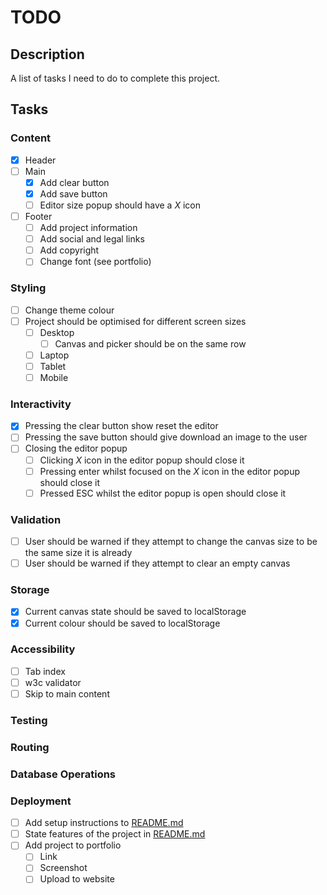 # TODO

## Description

A list of tasks I need to do to complete this project.

## Tasks

### Content

- [x] Header
- [ ] Main
    - [x] Add clear button
    - [x] Add save button
    - [ ] Editor size popup should have a _X_ icon
- [ ] Footer
    - [ ] Add project information
    - [ ] Add social and legal links
    - [ ] Add copyright
    - [ ] Change font (see portfolio)

### Styling

- [ ] Change theme colour
- [ ] Project should be optimised for different screen sizes
    - [ ] Desktop
        - [ ] Canvas and picker should be on the same row
    - [ ] Laptop
    - [ ] Tablet
    - [ ] Mobile

### Interactivity

- [x] Pressing the clear button show reset the editor
- [ ] Pressing the save button should give download an image to the user
- [ ] Closing the editor popup
    - [ ] Clicking _X_ icon in the editor popup should close it
    - [ ] Pressing enter whilst focused on the _X_ icon in the editor popup should
    close it
    - [ ] Pressed ESC whilst the editor popup is open should close it

### Validation

- [ ] User should be warned if they attempt to change the canvas size to be the
same size it is already
- [ ] User should be warned if they attempt to clear an empty canvas

### Storage

- [x] Current canvas state should be saved to localStorage
- [x] Current colour should be saved to localStorage

### Accessibility

- [ ] Tab index
- [ ] w3c validator
- [ ] Skip to main content

### Testing

### Routing

### Database Operations

### Deployment

- [ ] Add setup instructions to [README.md](../README.md)
- [ ] State features of the project in [README.md](../README.md)
- [ ] Add project to portfolio
    - [ ] Link
    - [ ] Screenshot
    - [ ] Upload to website
